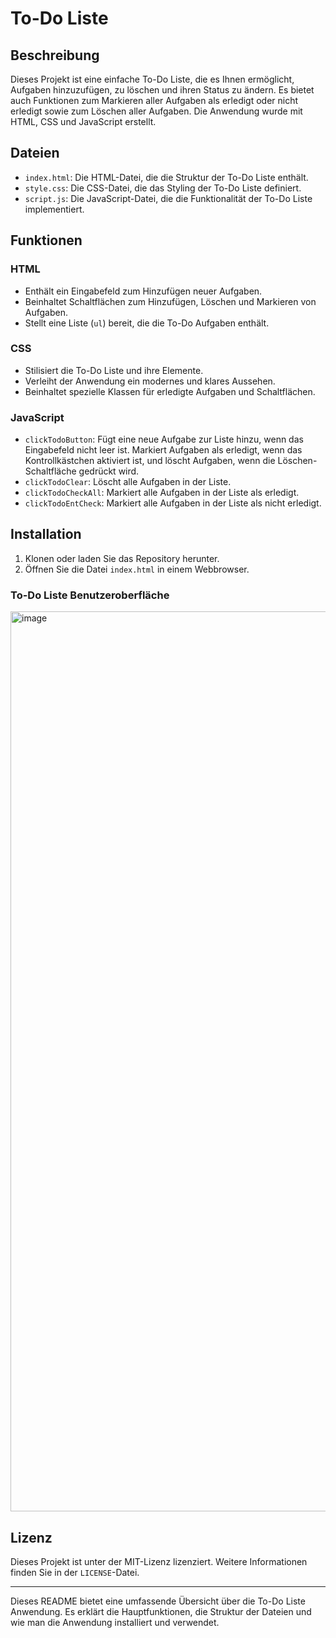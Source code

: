 # To-Do Liste

## Beschreibung

Dieses Projekt ist eine einfache To-Do Liste, die es Ihnen ermöglicht, Aufgaben hinzuzufügen, zu löschen und ihren Status zu ändern. Es bietet auch Funktionen zum Markieren aller Aufgaben als erledigt oder nicht erledigt sowie zum Löschen aller Aufgaben. Die Anwendung wurde mit HTML, CSS und JavaScript erstellt.

## Dateien

- `index.html`: Die HTML-Datei, die die Struktur der To-Do Liste enthält.
- `style.css`: Die CSS-Datei, die das Styling der To-Do Liste definiert.
- `script.js`: Die JavaScript-Datei, die die Funktionalität der To-Do Liste implementiert.

## Funktionen

### HTML

- Enthält ein Eingabefeld zum Hinzufügen neuer Aufgaben.
- Beinhaltet Schaltflächen zum Hinzufügen, Löschen und Markieren von Aufgaben.
- Stellt eine Liste (`ul`) bereit, die die To-Do Aufgaben enthält.

### CSS

- Stilisiert die To-Do Liste und ihre Elemente.
- Verleiht der Anwendung ein modernes und klares Aussehen.
- Beinhaltet spezielle Klassen für erledigte Aufgaben und Schaltflächen.

### JavaScript

- `clickTodoButton`: Fügt eine neue Aufgabe zur Liste hinzu, wenn das Eingabefeld nicht leer ist. Markiert Aufgaben als erledigt, wenn das Kontrollkästchen aktiviert ist, und löscht Aufgaben, wenn die Löschen-Schaltfläche gedrückt wird.
- `clickTodoClear`: Löscht alle Aufgaben in der Liste.
- `clickTodoCheckAll`: Markiert alle Aufgaben in der Liste als erledigt.
- `clickTodoEntCheck`: Markiert alle Aufgaben in der Liste als nicht erledigt.

## Installation

1. Klonen oder laden Sie das Repository herunter.
2. Öffnen Sie die Datei `index.html` in einem Webbrowser.

### To-Do Liste Benutzeroberfläche

<img width="1440" alt="image" src="https://github.com/olisebz/to-do/assets/113695174/380e6d51-8d42-4d13-a0c1-c6a94a7d6d8a">


## Lizenz

Dieses Projekt ist unter der MIT-Lizenz lizenziert. Weitere Informationen finden Sie in der `LICENSE`-Datei.

---

Dieses README bietet eine umfassende Übersicht über die To-Do Liste Anwendung. Es erklärt die Hauptfunktionen, die Struktur der Dateien und wie man die Anwendung installiert und verwendet.
